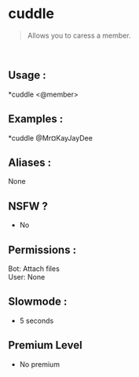 # cuddle

> Allows you to caress a member.

<br>

## Usage :

*cuddle <@member>

## Examples :

*cuddle @Mr¤KayJayDee

## Aliases :

None

## NSFW ?

- No

## Permissions :

Bot: Attach files
<br>
User: None

## Slowmode :

- 5 seconds

## Premium Level

- No premium